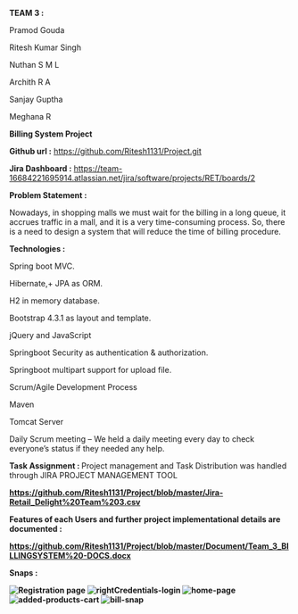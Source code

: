 <b>TEAM 3 :</b>

Pramod Gouda

Ritesh Kumar Singh

Nuthan S M L

Archith R A

Sanjay Guptha

Meghana R

<b>Billing System Project</b>

<b>Github url :</b> https://github.com/Ritesh1131/Project.git

<b>Jira Dashboard :</b> https://team-16684221695914.atlassian.net/jira/software/projects/RET/boards/2

<b>Problem Statement : </b>

Nowadays, in shopping malls we must wait for the billing in a long queue, it accrues traffic in a mall, and it is a very time-consuming process. So, there is a need to design a system that will reduce the time of billing procedure.

<b>Technologies :</b>

Spring boot MVC.

Hibernate,+ JPA as ORM.

H2 in memory database.

Bootstrap 4.3.1 as layout and template.

jQuery and JavaScript

Springboot Security as authentication & authorization.

Springboot multipart support for upload file.

Scrum/Agile Development Process

Maven

Tomcat Server

Daily Scrum meeting – We held a daily meeting every day to check everyone’s status if they needed any help.

<b>Task Assignment : </b> Project management and Task Distribution was handled through JIRA PROJECT MANAGEMENT TOOL

<b>https://github.com/Ritesh1131/Project/blob/master/Jira-Retail_Delight%20Team%203.csv

<b>Features of each Users and further project implementational details are documented :</b>

https://github.com/Ritesh1131/Project/blob/master/Document/Team_3_BILLINGSYSTEM%20-DOCS.docx

<b>Snaps :</b>

![Registration page](https://user-images.githubusercontent.com/114725771/205293990-7d60bd17-d794-4836-9d9a-1738a2e1a930.jpg)
![rightCredentials-login](https://user-images.githubusercontent.com/114725771/205294036-2b2cb876-bb30-45fb-a3d1-8a2b9bd26358.jpg)
![home-page](https://user-images.githubusercontent.com/114725771/205294078-ad0b1ab7-b1a4-409b-bb8b-971ade0230ae.jpeg)
![added-products-cart](https://user-images.githubusercontent.com/114725771/205294158-18b62a99-3efc-4bc0-9481-8576e001b1f8.jpg)
![bill-snap](https://user-images.githubusercontent.com/114725771/205294168-58f2bfe0-5d2d-4ddb-a36b-43107d869c5a.jpg)
